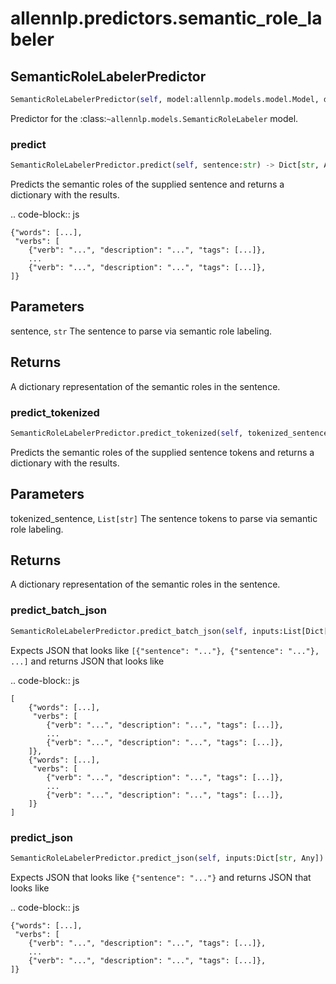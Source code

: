 # allennlp.predictors.semantic_role_labeler

## SemanticRoleLabelerPredictor
```python
SemanticRoleLabelerPredictor(self, model:allennlp.models.model.Model, dataset_reader:allennlp.data.dataset_readers.dataset_reader.DatasetReader, language:str='en_core_web_sm') -> None
```

Predictor for the :class:`~allennlp.models.SemanticRoleLabeler` model.

### predict
```python
SemanticRoleLabelerPredictor.predict(self, sentence:str) -> Dict[str, Any]
```

Predicts the semantic roles of the supplied sentence and returns a dictionary
with the results.

.. code-block:: js

    {"words": [...],
     "verbs": [
        {"verb": "...", "description": "...", "tags": [...]},
        ...
        {"verb": "...", "description": "...", "tags": [...]},
    ]}

Parameters
----------
sentence, ``str``
    The sentence to parse via semantic role labeling.

Returns
-------
A dictionary representation of the semantic roles in the sentence.

### predict_tokenized
```python
SemanticRoleLabelerPredictor.predict_tokenized(self, tokenized_sentence:List[str]) -> Dict[str, Any]
```

Predicts the semantic roles of the supplied sentence tokens and returns a dictionary
with the results.

Parameters
----------
tokenized_sentence, ``List[str]``
    The sentence tokens to parse via semantic role labeling.

Returns
-------
A dictionary representation of the semantic roles in the sentence.

### predict_batch_json
```python
SemanticRoleLabelerPredictor.predict_batch_json(self, inputs:List[Dict[str, Any]]) -> List[Dict[str, Any]]
```

Expects JSON that looks like ``[{"sentence": "..."}, {"sentence": "..."}, ...]``
and returns JSON that looks like

.. code-block:: js

    [
        {"words": [...],
         "verbs": [
            {"verb": "...", "description": "...", "tags": [...]},
            ...
            {"verb": "...", "description": "...", "tags": [...]},
        ]},
        {"words": [...],
         "verbs": [
            {"verb": "...", "description": "...", "tags": [...]},
            ...
            {"verb": "...", "description": "...", "tags": [...]},
        ]}
    ]

### predict_json
```python
SemanticRoleLabelerPredictor.predict_json(self, inputs:Dict[str, Any]) -> Dict[str, Any]
```

Expects JSON that looks like ``{"sentence": "..."}``
and returns JSON that looks like

.. code-block:: js

    {"words": [...],
     "verbs": [
        {"verb": "...", "description": "...", "tags": [...]},
        ...
        {"verb": "...", "description": "...", "tags": [...]},
    ]}

